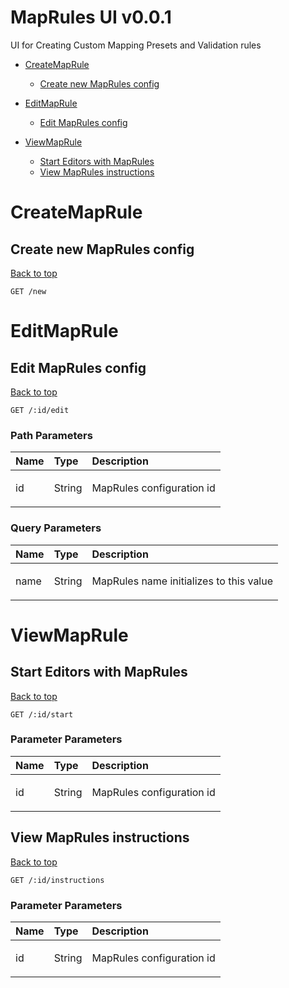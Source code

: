 <a name="top"></a>
# MapRules UI v0.0.1

UI for Creating Custom Mapping Presets and Validation rules

- [CreateMapRule](#createmaprule)
	- [Create new MapRules config](#create-new-maprules-config)
	
- [EditMapRule](#editmaprule)
	- [Edit MapRules config](#edit-maprules-config)
	
- [ViewMapRule](#viewmaprule)
	- [Start Editors with MapRules](#start-editors-with-maprules)
	- [View MapRules instructions](#view-maprules-instructions)
	


# <a name='createmaprule'></a> CreateMapRule

## <a name='create-new-maprules-config'></a> Create new MapRules config
[Back to top](#top)



	GET /new







# <a name='editmaprule'></a> EditMapRule

## <a name='edit-maprules-config'></a> Edit MapRules config
[Back to top](#top)



	GET /:id/edit





### Path Parameters

| Name     | Type       | Description                           |
|:---------|:-----------|:--------------------------------------|
|  id | String | <p>MapRules configuration id</p>|

### Query Parameters

| Name     | Type       | Description                           |
|:---------|:-----------|:--------------------------------------|
|  name | String | <p>MapRules name initializes to this value</p>|




# <a name='viewmaprule'></a> ViewMapRule

## <a name='start-editors-with-maprules'></a> Start Editors with MapRules
[Back to top](#top)



	GET /:id/start





### Parameter Parameters

| Name     | Type       | Description                           |
|:---------|:-----------|:--------------------------------------|
|  id | String | <p>MapRules configuration id</p>|




## <a name='view-maprules-instructions'></a> View MapRules instructions
[Back to top](#top)



	GET /:id/instructions





### Parameter Parameters

| Name     | Type       | Description                           |
|:---------|:-----------|:--------------------------------------|
|  id | String | <p>MapRules configuration id</p>|




